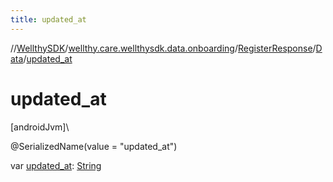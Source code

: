 ```yaml
---
title: updated_at
---
```

//[WellthySDK](../../../../index.html)/[wellthy.care.wellthysdk.data.onboarding](../../index.html)/[RegisterResponse](../index.html)/[Data](index.html)/[updated_at](updated_at.html)



# updated_at



[androidJvm]\




@SerializedName(value = "updated_at")



var [updated_at](updated_at.html): [String](https://kotlinlang.org/api/latest/jvm/stdlib/kotlin/-string/index.html)




